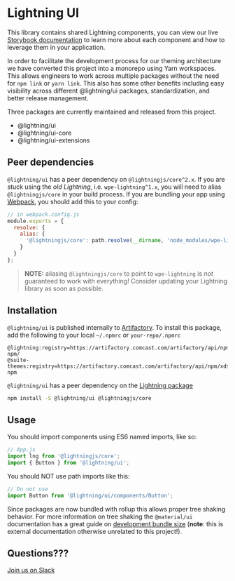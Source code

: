 # Lightning UI

This library contains shared Lightning components, you can view our live [Storybook documentation](https://github.comcast.com/pages/Lightning/lightning-ui/) to learn more about each component and how to leverage them in your application.

In order to facilitate the development process for our theming architecture we have converted this project into a monorepo using Yarn workspaces. This allows engineers to work across multiple packages without the need for `npm link` or `yarn link`. This also has some other benefits including easy visibility across different @lightning/ui packages, standardization, and better release management.

Three packages are currently maintained and released from this project.

- @lightning/ui
- @lightning/ui-core
- @lightning/ui-extensions

## Peer dependencies

`@lightning/ui` has a peer dependency on `@lightningjs/core^2.x`. If you are stuck using the _old Lightning_, i.e. `wpe-lightning^1.x`, you will need to alias `@lightningjs/core` in your build process. If you are bundling your app using [Webpack](https://webpack.js.org/), you should add this to your config:

```js
// in webpack.config.js
module.exports = {
  resolve: {
    alias: {
      '@lightningjs/core': path.resolve(__dirname, 'node_modules/wpe-lightning')
    }
  }
};
```

> **NOTE:** aliasing `@lightningjs/core` to point to `wpe-lightning` is _not_ guaranteed to work with everything! Consider updating your Lightning library as soon as possible.

## Installation

`@lightning/ui` is published internally to [Artifactory](https://comcastcorp.sharepoint.com/sites/ArtifEnterprise/SitePages/Knowl.aspx). To install this package, add the following to your local `~/.npmrc` or `your-repo/.npmrc`

```
@lightning:registry=https://artifactory.comcast.com/artifactory/api/npm/Lightning-npm/
@suite-themes:registry=https://artifactory.comcast.com/artifactory/api/npm/xds-npm
```

`@lightning/ui` has a peer dependency on the [Lightning package](https://www.npmjs.com/package/@lightningjs/core)

```sh
npm install -S @lightning/ui @lightningjs/core
```

## Usage

You should import components using ES6 named imports, like so:

```js
// App.js
import lng from '@lightningjs/core';
import { Button } from '@lightning/ui';
```

You should NOT use path imports like this:

```js
// Do not use
import Button from '@lightning/ui/components/Button';
```

Since packages are now bundled with rollup this allows proper tree shaking behavior. For more information on tree shaking the `@material/ui` documentation has a great guide on [development bundle size](https://material-ui.com/guides/minimizing-bundle-size/) (**note**: this is external documentation otherwise unrelated to this project!).

## Questions???

[Join us on Slack](https://slack.com/app_redirect?team=T024VU91V&channel=C016PQ0G4HY)
